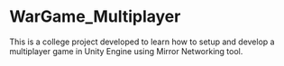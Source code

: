 # WarGame_Multiplayer
This is a college project developed to learn how to setup and develop a multiplayer game in Unity Engine using Mirror Networking tool. 
